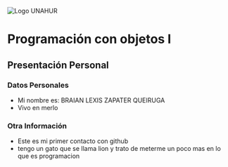![Logo UNAHUR](./UNAHUR.png)

# Programación con objetos I
## Presentación Personal

### Datos Personales
- Mi nombre es: BRAIAN LEXIS ZAPATER QUEIRUGA
- Vivo en merlo


### Otra Información
- Este es mi primer contacto con github
- tengo un gato que se llama lion y trato de meterme un poco mas en lo que es programacion
